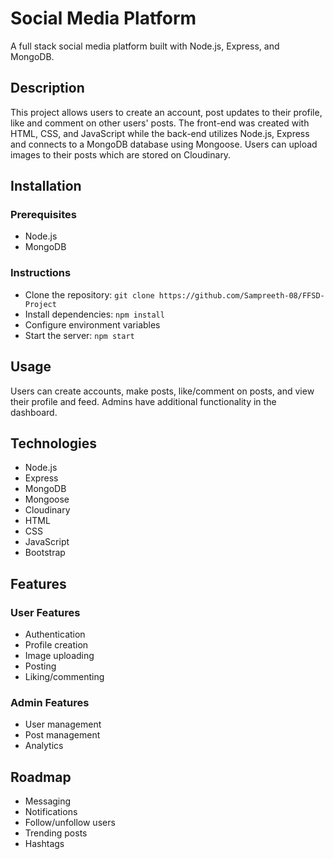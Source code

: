 # Social Media Platform
A full stack social media platform built with Node.js, Express, and MongoDB.
## Description
This project allows users to create an account, post updates to their profile, like and comment on other users' posts. The front-end was created with HTML, CSS, and JavaScript while the back-end utilizes Node.js, Express and connects to a MongoDB database using Mongoose. Users can upload images to their posts which are stored on Cloudinary.

## Installation

### Prerequisites

- Node.js
- MongoDB

### Instructions

- Clone the repository: `git clone https://github.com/Sampreeth-08/FFSD-Project`
- Install dependencies: `npm install`
- Configure environment variables
- Start the server: `npm start`

## Usage
Users can create accounts, make posts, like/comment on posts, and view their profile and feed. Admins have additional functionality in the dashboard.

## Technologies

- Node.js
- Express
- MongoDB
- Mongoose
- Cloudinary
- HTML
- CSS
- JavaScript
- Bootstrap

## Features

### User Features

- Authentication 
- Profile creation
- Image uploading
- Posting
- Liking/commenting

### Admin Features

- User management
- Post management
- Analytics

## Roadmap

- Messaging
- Notifications
- Follow/unfollow users
- Trending posts
- Hashtags